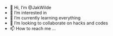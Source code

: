 - 👋 Hi, I’m @JakWilde
- 👀 I’m interested in 
- 🌱 I’m currently learning everything
- 💞️ I’m looking to collaborate on hacks and codes
- 📫 How to reach me ...

<!---
JakWilde/JakWilde is a ✨ special ✨ repository because its `README.md` (this file) appears on your GitHub profile.
You can click the Preview link to take a look at your changes.
--->
